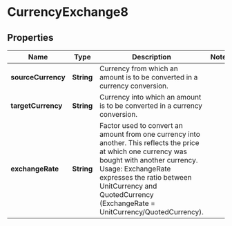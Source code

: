 
# CurrencyExchange8

## Properties
Name | Type | Description | Notes
------------ | ------------- | ------------- | -------------
**sourceCurrency** | **String** | Currency from which an amount is to be converted in a currency conversion. | 
**targetCurrency** | **String** | Currency into which an amount is to be converted in a currency conversion. | 
**exchangeRate** | **String** | Factor used to convert an amount from one currency into another. This reflects the price at which one currency was bought with another currency.  Usage: ExchangeRate expresses the ratio between UnitCurrency and QuotedCurrency (ExchangeRate &#x3D; UnitCurrency/QuotedCurrency). | 



